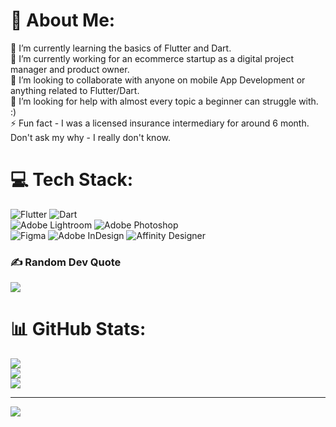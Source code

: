 # 💫 About Me:
🌱 I’m currently learning the basics of Flutter and Dart. <br>🔭 I’m currently working for an ecommerce startup as a digital project manager and product owner.<br>👯 I’m looking to collaborate with anyone on mobile App Development or anything related to Flutter/Dart.<br>🤝 I’m looking for help with almost every topic a beginner can struggle with. :)<br>⚡ Fun fact - I was a licensed insurance intermediary for around 6 month. Don't ask my why - I really don't know.


# 💻 Tech Stack:
![Flutter](https://img.shields.io/badge/Flutter-%2302569B.svg?style=for-the-badge&logo=Flutter&logoColor=white) ![Dart](https://img.shields.io/badge/dart-%230175C2.svg?style=for-the-badge&logo=dart&logoColor=white)<br/> 
![Adobe Lightroom](https://img.shields.io/badge/Adobe%20Lightroom-31A8FF.svg?style=for-the-badge&logo=Adobe%20Lightroom&logoColor=white) ![Adobe Photoshop](https://img.shields.io/badge/adobephotoshop-%2331A8FF.svg?style=for-the-badge&logo=adobephotoshop&logoColor=white) <br/> 
![Figma](https://img.shields.io/badge/figma-%23F24E1E.svg?style=for-the-badge&logo=figma&logoColor=white)
![Adobe InDesign](https://img.shields.io/badge/Adobe%20InDesign-49021F?style=for-the-badge&logo=adobeindesign&logoColor=white) ![Affinity Designer](https://img.shields.io/badge/affinitydesginer-%231B72BE.svg?style=for-the-badge&logo=affinity-designer&logoColor=white) 	

### ✍️ Random Dev Quote
![](https://quotes-github-readme.vercel.app/api?type=horizontal&theme=nord)

# 📊 GitHub Stats:
![](https://github-readme-stats.vercel.app/api?username=UselessApe&theme=nord&hide_border=true&include_all_commits=true&count_private=false)<br/>
![](https://github-readme-streak-stats.herokuapp.com/?user=UselessApe&theme=nord&hide_border=true)<br/>
![](https://github-readme-stats.vercel.app/api/top-langs/?username=UselessApe&theme=nord&hide_border=true&include_all_commits=true&count_private=false&layout=compact)

---
[![](https://visitcount.itsvg.in/api?id=UselessApe&icon=2&color=1)](https://visitcount.itsvg.in)
